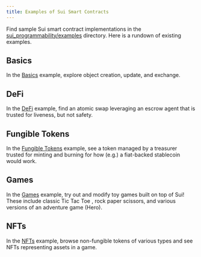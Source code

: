 ```yaml
---
title: Examples of Sui Smart Contracts 
---
```


Find sample Sui smart contract implementations in the [sui_programmability/examples](../../../sui_programmability/examples) directory. Here is a rundown of existing examples.

## Basics

In the [Basics](../../../sui_programmability/examples/basics) example, explore object creation, update, and exchange.

## DeFi

In the [DeFi](../../../sui_programmability/examples/defi) example, find an atomic swap leveraging an escrow agent that is trusted for liveness, but not safety.

## Fungible Tokens

In the [Fungible Tokens](../../../sui_programmability/examples/fungible_tokens) example, see a token managed by a treasurer trusted for minting and burning for
how (e.g.) a fiat-backed stablecoin would work.

## Games

In the [Games](../../../sui_programmability/examples/games) example, try out and modify toy games built on top of Sui! These include classic Tic Tac Toe
, rock paper scissors, and various versions of an adventure game (Hero).

## NFTs

In the [NFTs](../../../sui_programmability/examples/nfts) example, browse non-fungible tokens of various types and see NFTs representing assets in a game.
